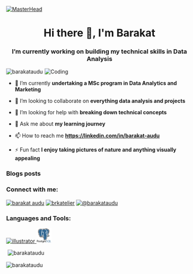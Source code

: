 [![MasterHead](https://i.pinimg.com/originals/c9/91/72/c99172c17b83d3c620b997858351b2a5.gif)](https://rishavchanda.io)
<h1 align="center">Hi there 👋, I'm Barakat</h1>
<h3 align="center">I’m currently working on building my technical skills in Data Analysis</h3>
<img align="right" alt="Coding" width="400" src="https://images.squarespace-cdn.com/content/v1/574faff6f8baf35e5da43485/1553914921320-JL7TJLMKYJ0H1JUXG5CY/Data-Inspect.gif">

<p align="left"> <img src="https://komarev.com/ghpvc/?username=barakataudu&label=Profile%20views&color=0e75b6&style=flat" alt="barakataudu" /> </p>

- 🌱 I’m currently **undertaking a MSc program in Data Analytics and Marketing**

- 👯 I’m looking to collaborate on **everything data analysis and projects**

- 🤝 I’m looking for help with **breaking down technical concepts**

- 💬 Ask me about **my learning journey**

- 📫 How to reach me **https://linkedin.com/in/barakat-audu**

- ⚡ Fun fact **I enjoy taking pictures of nature and anything visually appealing**

### Blogs posts
<!-- BLOG-POST-LIST:START -->
<!-- BLOG-POST-LIST:END -->

<h3 align="left">Connect with me:</h3>
<p align="left">
<a href="https://linkedin.com/in/barakat audu" target="blank"><img align="center" src="https://raw.githubusercontent.com/rahuldkjain/github-profile-readme-generator/master/src/images/icons/Social/linked-in-alt.svg" alt="barakat audu" height="30" width="40" /></a>
<a href="https://instagram.com/brkatelier" target="blank"><img align="center" src="https://raw.githubusercontent.com/rahuldkjain/github-profile-readme-generator/master/src/images/icons/Social/instagram.svg" alt="brkatelier" height="30" width="40" /></a>
<a href="https://medium.com/@barakataudu" target="blank"><img align="center" src="https://raw.githubusercontent.com/rahuldkjain/github-profile-readme-generator/master/src/images/icons/Social/medium.svg" alt="@barakataudu" height="30" width="40" /></a>
</p>

<h3 align="left">Languages and Tools:</h3>
<p align="left"> <a href="https://www.adobe.com/in/products/illustrator.html" target="_blank" rel="noreferrer"> <img src="https://www.vectorlogo.zone/logos/adobe_illustrator/adobe_illustrator-icon.svg" alt="illustrator" width="40" height="40"/> </a> <a href="https://www.postgresql.org" target="_blank" rel="noreferrer"> <img src="https://raw.githubusercontent.com/devicons/devicon/master/icons/postgresql/postgresql-original-wordmark.svg" alt="postgresql" width="40" height="40"/> </a> </p>

<p>&nbsp;<img align="center" src="https://github-readme-stats.vercel.app/api?username=barakataudu&show_icons=true&locale=en" alt="barakataudu" /></p>

<p><img align="center" src="https://github-readme-streak-stats.herokuapp.com/?user=barakataudu&" alt="barakataudu" /></p>

